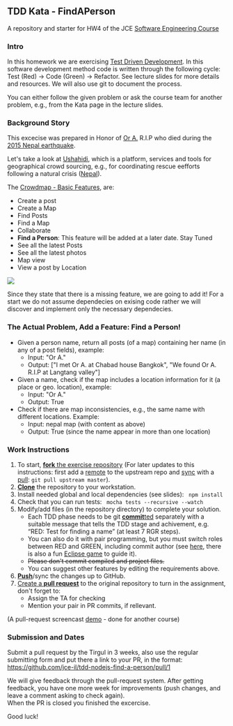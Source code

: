 ## TDD Kata - FindAPerson
A repository and starter for HW4 of the JCE [Software Engineering Course](https://github.com/jce-il/se-class/wiki/)

### Intro
In this homework we are exercising [Test Driven Development](http://en.wikipedia.org/wiki/Test-driven_development).
In this software development method code is written through the following cycle: Test (Red) -> Code (Green) -> Refactor. See lecture slides for more details and resources.
We will also use git to document the process.

You can either follow the given problem or ask the course team for another problem, e.g., from the Kata page in the lecture slides.

### Background Story
This excecise was prepared in Honor of [Or A.][ref-or] R.I.P who died during the [2015 Nepal earthquake](http://en.wikipedia.org/wiki/April_2015_Nepal_earthquake).

Let's take a look at [Ushahidi](http://www.ushahidi.com/), which is a platform, services and tools for geographical crowd sourcing, e.g., for coordinating rescue eefforts following a natural crisis ([Nepal](http://www.ushahidi.com/2015/04/29/status-update-regarding-ushahidi-deployments-for-nepal/)).   

The [Crowdmap - Basic Features](https://wiki.ushahidi.com/display/WIKI/Crowdmap+-+Basic+Features),  are:

* Create a post
* Create a Map
* Find Posts
* Find a Map
* Collaborate
* **Find a Person**: This feature will be added at a later date. Stay Tuned
* See all the latest Posts
* See all the latest photos
* Map view
* View a post by Location

![](https://wiki.ushahidi.com/download/attachments/8356261/View%20a%20post%20from%20a%20location.png?version=1&modificationDate=1367443180000&api=v2&effects=border-simple,blur-border,tape)

Since they state that there is a missing feature, we are going to add it! For a start we do not assume dependecies on exising code rather we will discover and implement only the necessary dependecies.

### The Actual Problem, Add a Feature: Find a Person!
* Given a person name, return all posts (of a map) containing her name (in any of a post fields), example:
   - Input: "Or A."
   - Output: ["I met Or A. at Chabad house Bangkok", "We found Or A. R.I.P at Langtang valley"]
* Given a name, check if the map includes a location information for it (a place or geo. location), example:
   - Input: "Or A."
   - Output: True
* Check if there are map inconsistencies, e.g., the same name with different locations. Example:
   - Input: nepal map (with content as above)
   - Output: True (since the name appear in more than one location)

### Work Instructions
1. To start, [**fork** the exercise repository][forking] (For later updates to this instructions: first add a [remote][config-remote] to the upstream repo and [sync][sync-remote] with a [pull][ref-pull]:  ```git pull upstream master```).
1. [**Clone**][ref-clone] the repository to your workstation.
1. Install needed global and local dependencies (see slides): ``` npm install```
1. Check that you can run tests: ``` mocha tests --recursive --watch```
1. Modify/add files (in the repository directory) to complete your solution.
    * Each TDD phase needs to be git [**commit**ted][ref-commit] separately with a suitable message that tells the TDD stage and achivement, e.g. “RED: Test for finding a name” (at least 7 RGR steps).
    * You can also do it with pair programming, but you must switch roles between RED and GREEN, including commit author (see [here]( http://c2.com/cgi/wiki?PairProgrammingPingPongPattern), there is also a fun [Eclipse game]( http://www.happyprog.com/pairhero/) to guide it).
    * ~~Please don't commit compiled and project files.~~
    * You can suggest other features by editing the requirements above.
1. [**Push**][ref-push]/sync the changes up to GitHub.
1. [Create a **pull request**][pull-request] to the original repository to turn in the assignment, don't forget to:
   * Assign the TA for checking
   * Mention your pair in PR commits, if rellevant.

(A pull-request screencast [demo](http://screencast-o-matic.com/watch/coe3IEeMDa) - done for another course)

### Submission and Dates
Submit a pull request by the Tirgul in 3 weeks, also use the regular submitting form and put there a link to your PR, in the format: https://github.com/jce-il/tdd-nodejs-find-a-person/pull/1

We will give feedback through the pull-request system. 
After getting feedback, you have one more week for improvements (push changes, and leave a comment asking to check again).<br/>
When the PR is closed you finished the excercise.

Good luck!

<!-- Links -->
[ref-or]: http://he.wikipedia.org/wiki/%D7%A8%D7%A2%D7%99%D7%93%D7%AA_%D7%94%D7%90%D7%93%D7%9E%D7%94_%D7%91%D7%A0%D7%A4%D7%90%D7%9C_(2015)#cite_note-7
[forking]: https://guides.github.com/activities/forking/
[ref-clone]: http://gitref.org/creating/#clone
[ref-commit]: http://gitref.org/basic/#commit
[ref-push]: http://gitref.org/remotes/#push
[ref-pull]: http://gitref.org/remotes/#pull
[config-remote]: https://help.github.com/articles/configuring-a-remote-for-a-fork/
[sync-remote]: https://help.github.com/articles/syncing-a-fork/
[pull-request]: https://help.github.com/articles/creating-a-pull-request
